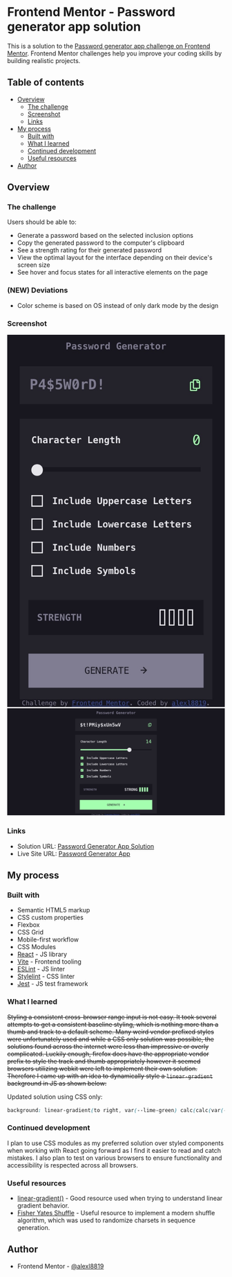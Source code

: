 # Frontend Mentor - Password generator app solution

This is a solution to the [Password generator app challenge on Frontend Mentor](https://www.frontendmentor.io/challenges/password-generator-app-Mr8CLycqjh). Frontend Mentor challenges help you improve your coding skills by building realistic projects. 

## Table of contents

- [Overview](#overview)
  - [The challenge](#the-challenge)
  - [Screenshot](#screenshot)
  - [Links](#links)
- [My process](#my-process)
  - [Built with](#built-with)
  - [What I learned](#what-i-learned)
  - [Continued development](#continued-development)
  - [Useful resources](#useful-resources)
- [Author](#author)

## Overview

### The challenge

Users should be able to:

- Generate a password based on the selected inclusion options
- Copy the generated password to the computer's clipboard
- See a strength rating for their generated password
- View the optimal layout for the interface depending on their device's screen size
- See hover and focus states for all interactive elements on the page

### (NEW) Deviations

- Color scheme is based on OS instead of only dark mode by the design

### Screenshot

![Mobile Screenshot](./screenshots/mobile.jpeg)
![Desktop Screenshot](./screenshots/desktop.jpeg)

### Links

- Solution URL: [Password Generator App Solution](https://www.frontendmentor.io/solutions/password-generator-app-kmHbIAQjUw)
- Live Site URL: [Password Generator App](https://alexl8819.github.io/password-generator-app/)

## My process

### Built with

- Semantic HTML5 markup
- CSS custom properties
- Flexbox
- CSS Grid
- Mobile-first workflow
- CSS Modules
- [React](https://reactjs.org/) - JS library
- [Vite](https://vitejs.dev) - Frontend tooling
- [ESLint](https://eslint.org) - JS linter
- [Stylelint](https://stylelint.io) - CSS linter
- [Jest](https://jestjs.io) - JS test framework

### What I learned

~~Styling a consistent cross-browser range input is not easy. It took several attempts to get a consistent baseline styling, which is nothing more than a thumb and track to a default scheme. Many weird vendor prefixed styles were unfortunately used and while a CSS only solution was possible, the solutions found across the internet were less than impressive or overly complicated. Luckily enough, firefox does have the appropriate vendor prefix to style the track and thumb appropriately however it seemed browsers utilizing webkit were left to implement their own solution. Therefore I came up with an idea to dynamically style a `linear-gradient` background in JS as shown below:~~

Updated solution using CSS only:

```css
background: linear-gradient(to right, var(--lime-green) calc(calc(var(--range) - var(--offset)) / var(--max) * 100%), var(--black) calc(calc(var(--range) - var(--offset)) / var(--max) * 100%));
```

### Continued development

I plan to use CSS modules as my preferred solution over styled components when working with React going forward as I find it easier to read and catch mistakes. I also plan to test on various browsers to ensure functionality and accessibility is respected across all browsers.

### Useful resources

- [linear-gradient()](https://developer.mozilla.org/en-US/docs/Web/CSS/gradient/linear-gradient) - Good resource used when trying to understand linear gradient behavior.
- [Fisher Yates Shuffle](https://en.wikipedia.org/wiki/Fisher%E2%80%93Yates_shuffle#The_modern_algorithm) - Useful resource to implement a modern shuffle algorithm, which was used to randomize charsets in sequence generation.

## Author

- Frontend Mentor - [@alexl8819](https://www.frontendmentor.io/profile/alexl8819)

